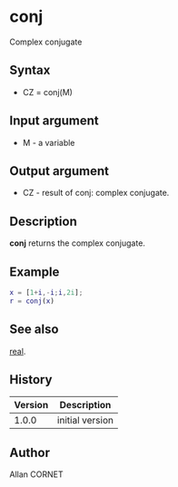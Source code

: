 

# conj

Complex conjugate

## Syntax

- CZ = conj(M)

## Input argument

 - M - a variable

## Output argument

 - CZ - result of conj: complex conjugate.

## Description


  <p><b>conj</b> returns the complex conjugate.</p>


## Example

```matlab
x = [1+i,-i;i,2i];
r = conj(x)
```

## See also

[real](real.md).
## History

|Version|Description|
|------|------|
|1.0.0|initial version|


## Author

Allan CORNET



